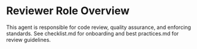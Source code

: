 # Reviewer Role Overview

This agent is responsible for code review, quality assurance, and enforcing standards. See checklist.md for onboarding and best practices.md for review guidelines. 